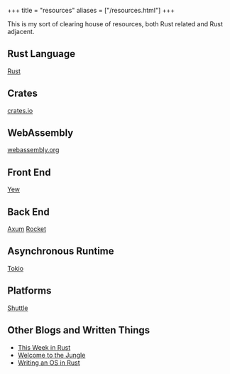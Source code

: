 +++
title = "resources"
aliases = ["/resources.html"]
+++

This is my sort of clearing house of resources, both Rust related and Rust adjacent.

## Rust Language

[Rust](https://rust-lang.org)

## Crates

[crates.io](https://crates.io)

## WebAssembly

[webassembly.org](https://webassembly.org)

## Front End

[Yew](https://yew.rs)

## Back End

[Axum](https://docs.rs/axum/latest/axum/)
[Rocket](https://rocket.rs)

## Asynchronous Runtime

[Tokio](https://tokio.rs)

## Platforms

[Shuttle](https://shuttle.rs)

## Other Blogs and Written Things

- [This Week in Rust](https://this-week-in-rust.org)
- [Welcome to the Jungle](https://wtjungle.com)
- [Writing an OS in Rust](https://os.phil-opp.com/)

